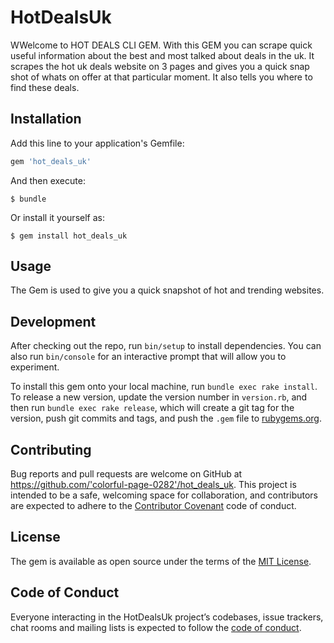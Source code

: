 # HotDealsUk

WWelcome to HOT DEALS CLI GEM. With this GEM you can scrape quick useful information 
about the best and most talked about deals in the uk.
It scrapes the hot uk deals website on 3 pages and gives you a quick snap shot 
of whats on offer at that particular moment. It also tells you where to find these deals. 

## Installation

Add this line to your application's Gemfile:

```ruby
gem 'hot_deals_uk'
```

And then execute:

    $ bundle

Or install it yourself as:

    $ gem install hot_deals_uk

## Usage

The Gem is used to give you a quick snapshot of hot and trending websites. 

## Development

After checking out the repo, run `bin/setup` to install dependencies. You can also run `bin/console` for an interactive prompt that will allow you to experiment.

To install this gem onto your local machine, run `bundle exec rake install`. To release a new version, update the version number in `version.rb`, and then run `bundle exec rake release`, which will create a git tag for the version, push git commits and tags, and push the `.gem` file to [rubygems.org](https://rubygems.org).

## Contributing

Bug reports and pull requests are welcome on GitHub at https://github.com/'colorful-page-0282'/hot_deals_uk. This project is intended to be a safe, welcoming space for collaboration, and contributors are expected to adhere to the [Contributor Covenant](http://contributor-covenant.org) code of conduct.

## License

The gem is available as open source under the terms of the [MIT License](https://opensource.org/licenses/MIT).

## Code of Conduct

Everyone interacting in the HotDealsUk project’s codebases, issue trackers, chat rooms and mailing lists is expected to follow the [code of conduct](https://github.com/'colorful-page-0282'/hot_deals_uk/blob/master/CODE_OF_CONDUCT.md).
